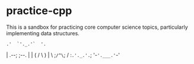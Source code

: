 # practice-cpp

This is a sandbox for practicing core computer science topics, particularly implementing data structures.

    .'  `'._.'`  '.
   |  .--;   ;--.  |
   |  (  /   \  )  |
    \  ;` /^\ `;  /
     :` .'._.'. `;
     '-`'.___.'`-'
